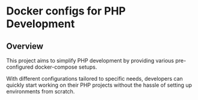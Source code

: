 # Docker configs for PHP Development
## Overview

This project aims to simplify PHP development by providing various pre-configured docker-compose setups.

With different configurations tailored to specific needs, developers can quickly start working on their PHP projects without the hassle of setting up environments from scratch.
